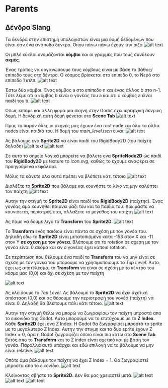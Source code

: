 # Parents

## Δένδρα Slang
Τα δένδρα στην επιστημή υπολογιστών είναι μια δομή δεδομένων που είναι σαν ένα ανάποδο δέντρο. Οπου πάνω πάνω έχουν την ριζα
![alt text](image-2.png)

Οι μπλέ κύκλοι ονομάζονται **κόμβοι** και οι γραμμές που τους συνδέουν **ακμές**.

Ένας τρόπος να οργανώσουμε τους κόμβους είναι με βάση το βάθος/επίπεδο τους στο δέντρο. Ο κόσμος βρίσκεται στο επίπεδο 0, το Νερό στο επίπεδο 1 κτλπ.
![alt text](image-3.png)

Έστω δύο κόμβοι. Ένας κόμβος a στο επίπεδο n και ένας άλλος b στο n-1. Τότε λέμε οτι ο κόμβος b είναι ο γονέας του a και ότι ο κόμβος a είναι παιδί του b.
![alt text](image-4.png)

Οπως ειπάμε και άλλη φορά μια σκηνή στην Godot έχει ιεραρχική δενρική δομή. Η δενδρική αυτή δομή φένεται στο **Scene Tab**
![alt text](image-1.png)

Προς το παρόν όλες οι σκηνές μας έχουν ένα root node και όλα τα άλλα nodes είναι παιδιά του. Η δομή του *main_level.tscn* είναι:
![alt text](image-6.png)

Ας βάλουμε ενα **Sprite2D** να είναι παιδί του RigidBody2D (του παίχτη δηλαδη)
![alt text](image-5.png)
![alt text](image-7.png)

Σε αυτό το σημείο λογικά μπορείτε να βάλετε ενα **SpriteNode2D** ώς παιδί του **RigidBody2D** με texture το *icon.svg*, καθώς το έχουμε αναφέρει σε προηγούμενα κεφάλαια.

Μόλις τα κάνετε όλα αυτά πρέπει να βλέπετε κάτι τέτοιο
![alt text](image-8.png)

Διαλέξτε το **Sprite2D** που βάλαμε και κουνήστε το λίγο να μην καλύπτει τον παίχτη
![alt text](image-9.png)

Αυτην την στιγμή το **Sprite2D** είναι παιδί του  **RigidBody2D** (παίχτης). Ένας γονέας αμα κουνηθεί παίρνει μαζι του και τα παιδία του. Δοκιμάστε να κουνισεται, περιστρέψεται, αλλαξετε το μεγεθος του παιχτη
![alt text](image-10.png)

Ας πάμε να δούμε λιγο το **Transform** του **Sprite2D**.
![alt text](image-11.png)

Το **Trasnform** ενός παιδιού είναι πάντα σε σχέση με τον γονέα του. Δηλαδή εδω το **Sprite2D** είναι μετατοπισμένο κατα -153 στον X και -11 στον Y **σε σχεση με τον γόνεα**. Βλέπουμε οτι το rotation σε σχεση με τον γονέα είναι 0 ακόμα και αν ο γονέας έχει κάποιο rotation.

Σε περίπτωση που θέλουμε ένα παιδί το **Transform** του να μην είναι σε σχέση με τον γονέα του μπορούμε να χρησιμοποιούμε το *Top Level*. Αυτο έχει ως αποτέλεσμα, το **Transform** να είναι σε σχέση με το κέντρο του κόσμο μας (0,0) και όχι σε σχέση με τον παίχτη

![alt text](image-12.png)



Ας κλείσουμε το *Top Level*. Ας βάλουμε το **Sprite2D**  να έχει σχετική απόσταση (0,0) και ας θέσουμε την περιστροφή του γονέα (παίχτη) να είναι 0. Δηλαδή θα βλέπουμε πάλι κάτι τέτοιο.
![alt text](image-13.png)

Αυτην την στιγμή θέλω να μπορώ να ζωγραφίσω τον παίχτη μπροστά απο το εικονίδιο της Godot. Αυτο μπορούμε να το επιτύχουμε με το **Ζ Index**. Κάθε **Sprite2D** έχει ενα Z Index. Η Godot θα ζωγραφίσει μπροστά το sprite με το μεγαλύτερο Z Index. Αυτην την στιγμη και τα δυο sprite έχουν Z Index = 0, άρα η Godot ζωγραφίζει όποιο είναι πιο κάτω στο **Scene Tab**. Εκτός απο το **Transform** και το Z index είναι σχετικό και με βάση τον γονέα. Παρόλλα αυτά υπάρχει και εδώ επιλογή να το βάλουμε να μην είναι relative.
![alt text](image-14.png)

Οπότε άμα βάλουμε τον παίχτη να έχει Z Index = 1. Θα ζωγραφιστεί μπροστά απο το εικονίδιο.
![alt text](image-15.png)

Κλείνοντας σβήστε το **Sprite2D**. Δεν θα μας χρειαστεί μετά.
![alt text](image-16.png)
![alt text](image-17.png)
![alt text](image-18.png)